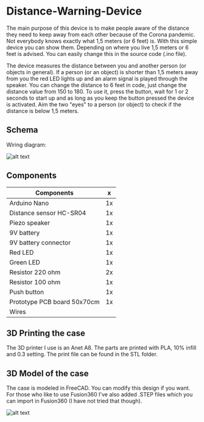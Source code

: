 # Distance-Warning-Device

The main purpose of this device is to make people aware of the distance they need to keep away from each other because of the Corona pandemic. Not everybody knows exactly what 1,5 meters (or 6 feet) is. With this simple device you can show them. Depending on where you live 1,5 meters or 6 feet is advised. You can easily change this in the source code (.ino file).

The device measures the distance between you and another person (or objects in general). If a person (or an object) is shorter than 1,5 meters away from you the red LED lights up and an alarm signal is played through the speaker. You can change the distance to 6 feet in code, just change the distance value from 150 to 180. To use it, press the button, wait for 1 or 2 seconds to start up and as long as you keep the button pressed the device is activated. Aim the two "eyes" to a person (or object) to check if the distance is below 1,5 meters. 

## Schema

Wiring diagram:

![alt text](https://github.com/leonvandenbeukel/Distance-Warning-Device/blob/master/Schema/Schema.png)



## Components

| Components         | x  |
| -------------                 | ----- |
|Arduino Nano          | 1x    |
|Distance sensor HC-SR04                   | 1x    |
|Piezo speaker                   | 1x    |
|9V battery                   | 1x    |
|9V battery connector                 | 1x    |
|Red LED                   | 1x    |
|Green LED                   | 1x    |
|Resistor 220 ohm                   | 2x    |
|Resistor 100 ohm                   | 1x    |
|Push button                   | 1x    |
|Prototype PCB board 50x70cm                   | 1x    |
|Wires                   |     |

## 3D Printing the case

The 3D printer I use is an Anet A8. The parts are printed with PLA, 10% infill and 0.3 setting. The print file can be found in the STL folder.

## 3D Model of the case

The case is modeled in FreeCAD. You can modify this design if you want. For those who like to use Fusion360 I've also added .STEP files which you can import in Fusion360 (I have not tried that though). 

![alt text](https://github.com/leonvandenbeukel/Distance-Warning-Device/blob/master/Model/Box.png)
